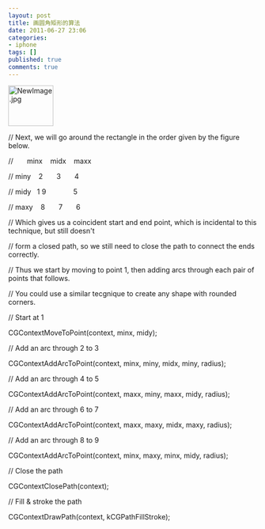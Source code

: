 ```yaml
---
layout: post
title: 画圆角矩形的算法
date: 2011-06-27 23:06
categories:
- iphone
tags: []
published: true
comments: true
---
```

<p><p>
<p><img title="NewImage.jpg" src="http://phaibin.files.wordpress.com/2011/06/newimage31.jpg" border="0" alt="NewImage.jpg" width="91" height="82" /></p>
<p>// Next, we will go around the rectangle in the order given by the figure below.</p>
<p><span> </span>//       minx    midx    maxx</p>
<p><span> </span>// miny    2       3       4</p>
<p><span> </span>// midy   1 9              5</p>
<p><span> </span>// maxy    8       7       6</p>
<p><span> </span>// Which gives us a coincident start and end point, which is incidental to this technique, but still doesn't</p>
<p><span> </span>// form a closed path, so we still need to close the path to connect the ends correctly.</p>
<p><span> </span>// Thus we start by moving to point 1, then adding arcs through each pair of points that follows.</p>
<p><span> </span>// You could use a similar tecgnique to create any shape with rounded corners.</p>
<p><span> </span></p>
<p><span> </span>// Start at 1</p>
<p><span> </span>CGContextMoveToPoint(context, minx, midy);</p>
<p><span> </span>// Add an arc through 2 to 3</p>
<p><span> </span>CGContextAddArcToPoint(context, minx, miny, midx, miny, radius);</p>
<p><span> </span>// Add an arc through 4 to 5</p>
<p><span> </span>CGContextAddArcToPoint(context, maxx, miny, maxx, midy, radius);</p>
<p><span> </span>// Add an arc through 6 to 7</p>
<p><span> </span>CGContextAddArcToPoint(context, maxx, maxy, midx, maxy, radius);</p>
<p><span> </span>// Add an arc through 8 to 9</p>
<p><span> </span>CGContextAddArcToPoint(context, minx, maxy, minx, midy, radius);</p>
<p><span> </span>// Close the path</p>
<p><span> </span>CGContextClosePath(context);</p>
<p><span> </span>// Fill &amp; stroke the path</p>
<p><span> </span>CGContextDrawPath(context, kCGPathFillStroke);</p>
</p></p>
